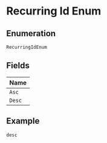 
# Recurring Id Enum

## Enumeration

`RecurringIdEnum`

## Fields

| Name |
|  --- |
| `Asc` |
| `Desc` |

## Example

```
desc
```

